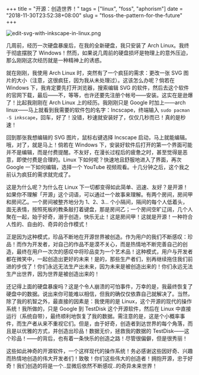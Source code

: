+++
title = "开源：创造世界！"
tags = ["linux", "foss", "aphorism"]
date = "2018-11-30T23:52:38+08:00"
slug = "floss-the-pattern-for-the-future"
+++

![edit-svg-with-inkscape-in-linux.png](/images/edit-svg-with-inkscape-in-linux.png "在 Arch Linux 上用 Inkscape 编辑 SVG 图片")

几周前，经历一次硬盘暴废后，在我的全新硬盘，我只安装了 Arch Linux。我终于彻底摆脱了 Windows！然而，如果说几周前的硬盘损坏是物理上的意外压迫，那么刚刚这次经历就是一种精神上的诱惑。

就在刚刚，我使用 Arch Linux 时，突然有了一个疯狂的需求：更改一张 SVG 图片的大小（注意，这很疯狂，因为我从未处理过）。这该怎么办呢？倘若在 Windows 下，我肯定要先打开浏览器，搜索编辑 SVG 的软件，然后去这个软件的官网下载，最后——不，等等，也许还要先注册个帐号——安装。这实在是逊爆了！比起我刚刚在 Arch Linux 上的经历。我刚刚只是 Google 时加上——arch linux——马上就看到我需要的软件包的名字：Incscape，终端输入 `sudo pacman -S inkscape`，回车，好了！没错，秒速就安装好了，仅仅几秒而已！真的是秒速！

回到那张我想编辑的 SVG 图片，鼠标右键选择 Incscape 启动，马上就能编辑。哦，对了，就是马上！倘若在 Windows 下，安装好软件后打开的第一个界面可能并不是编辑，而是付费提醒。不友好，在漫长过程后的疲惫之时，甚至觉得是恶意，即使付费是合理的。Linux 下如何呢？快速地且舒服地进入了界面，再次 Google 一下如何编辑，选择一个 YouTube 视频观看。十几分钟之后，这个我之前认为疯狂的需求就完成了。

这是为什么呢？为什么在 Linux 下一切都变得如此简单、迅速、友好？是开源！如果你不理解「开源」这个词语，可以通过一个故事来理解。有两个房间，房间甲和房间乙。一个房间被整齐地分为 1、2、3... 个小隔间，隔间的每个人低着头，面无表情，按照死板的教条敲打着键盘，那是房间乙；一个房间空旷辽阔，几个人聚在一起，始于好奇，溺于创造，快乐无止！这是房间甲！这就是开源！一种符合人性的、自由的、奇异的合作模式！

正是因为这种模式，珍品不断地在开源世界被创造。作为用户的我们不断感叹：珍品！而作为开发者，对自己的作品不是漠不关心，而是热情地不断完善自己的创造，最终在用户一次次的感叹中将珍品变为一个艺术品！这种模式，用户与开发者都在微笑中，一起创造出更好的未来！是的，那些生产者们，别再继续拖住我们前进的步伐了！你们永远无法生产出未来，因为未来是被创造出来的！你们永远无法生产出世界，因为世界是被创造出来的！

还记得上面的硬盘暴废吗？这是个令人崩溃的可怕事件，万幸的是，我最终恢复了硬盘中的数据。说出来你可能难以相信，但我的确仅仅依靠自己就解决了。当然，除了我的机智之外，最直接的因素是：我使用的是 Linux，这个开源的现代的操作系统！我所做的，只是 Google 到 TestDisk 这个开源软件，然后在 Linux 中直接运行（系统自带），最终顺利地恢复了我的数据。需注意的是，这是个小概率事件，而生产者从来不重视它们。但是，由于好奇，创造者到达世界的每个角落，而且是以优雅的方式，并创造出珍品！数据无价，拯救我的数据的 TestDisk——这个珍品！——的背后，也有着一条快乐的创造之路！尽管很偏僻，但是很秀丽！

这些如此神奇的开源软件，一个这样现代的操作系统！务必感谢这些因好奇、兴趣而热情地创造的伟大开发者们！致敬！你们这些伟大的创造者！拥抱开源，忠于好奇！我们创造的将是一个..显微后依然不断感叹..的奇异未来世界！
